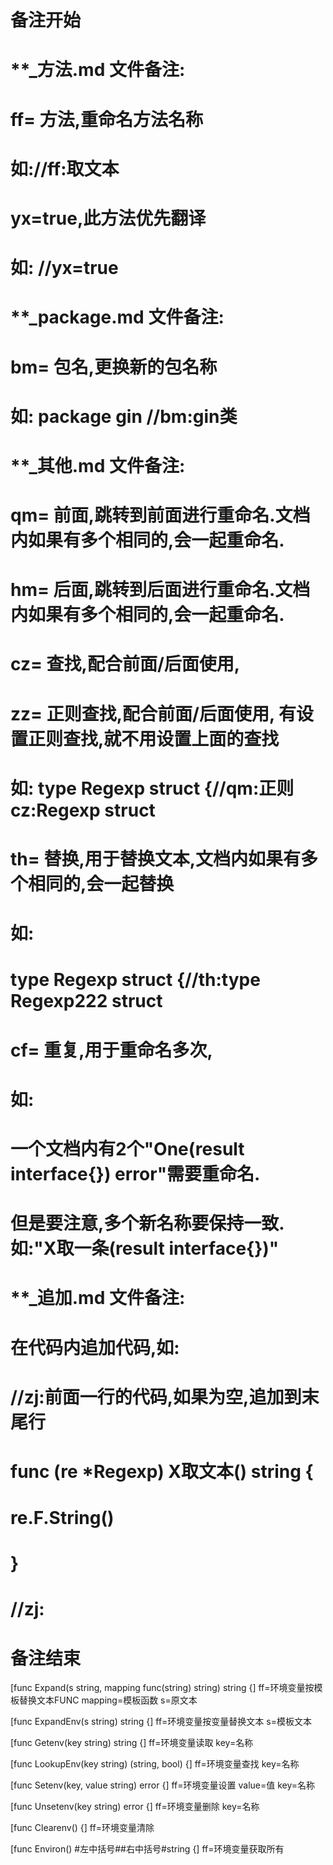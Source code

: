 # 备注开始
# **_方法.md 文件备注:
# ff= 方法,重命名方法名称
# 如://ff:取文本
#
# yx=true,此方法优先翻译
# 如: //yx=true

# **_package.md 文件备注:
# bm= 包名,更换新的包名称 
# 如: package gin //bm:gin类

# **_其他.md 文件备注:
# qm= 前面,跳转到前面进行重命名.文档内如果有多个相同的,会一起重命名.
# hm= 后面,跳转到后面进行重命名.文档内如果有多个相同的,会一起重命名.
# cz= 查找,配合前面/后面使用,
# zz= 正则查找,配合前面/后面使用, 有设置正则查找,就不用设置上面的查找
# 如: type Regexp struct {//qm:正则 cz:Regexp struct
#
# th= 替换,用于替换文本,文档内如果有多个相同的,会一起替换
# 如:
# type Regexp struct {//th:type Regexp222 struct
#
# cf= 重复,用于重命名多次,
# 如: 
# 一个文档内有2个"One(result interface{}) error"需要重命名.
# 但是要注意,多个新名称要保持一致. 如:"X取一条(result interface{})"

# **_追加.md 文件备注:
# 在代码内追加代码,如:
# //zj:前面一行的代码,如果为空,追加到末尾行
# func (re *Regexp) X取文本() string { 
# re.F.String()
# }
# //zj:
# 备注结束

[func Expand(s string, mapping func(string) string) string {]
ff=环境变量按模板替换文本FUNC
mapping=模板函数
s=原文本

[func ExpandEnv(s string) string {]
ff=环境变量按变量替换文本
s=模板文本

[func Getenv(key string) string {]
ff=环境变量读取
key=名称

[func LookupEnv(key string) (string, bool) {]
ff=环境变量查找
key=名称

[func Setenv(key, value string) error {]
ff=环境变量设置
value=值
key=名称

[func Unsetenv(key string) error {]
ff=环境变量删除
key=名称

[func Clearenv() {]
ff=环境变量清除

[func Environ() #左中括号##右中括号#string {]
ff=环境变量获取所有
